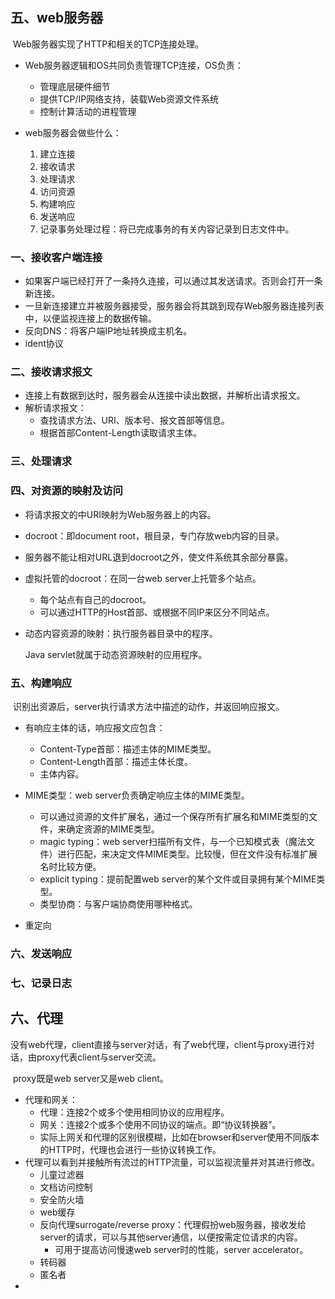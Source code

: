## 五、web服务器

​	Web服务器实现了HTTP和相关的TCP连接处理。

* Web服务器逻辑和OS共同负责管理TCP连接，OS负责：
  * 管理底层硬件细节
  * 提供TCP/IP网络支持，装载Web资源文件系统
  * 控制计算活动的进程管理

* web服务器会做些什么：

  1. 建立连接
  2. 接收请求
  3. 处理请求
  4. 访问资源
  5. 构建响应
  6. 发送响应
  7. 记录事务处理过程：将已完成事务的有关内容记录到日志文件中。


### 一、接收客户端连接

* 如果客户端已经打开了一条持久连接，可以通过其发送请求。否则会打开一条新连接。
* 一旦新连接建立并被服务器接受，服务器会将其跳到现存Web服务器连接列表中，以便监视连接上的数据传输。
* 反向DNS：将客户端IP地址转换成主机名。
* ident协议

### 二、接收请求报文

* 连接上有数据到达时，服务器会从连接中读出数据，并解析出请求报文。
* 解析请求报文：
  * 查找请求方法、URI、版本号、报文首部等信息。
  * 根据首部Content-Length读取请求主体。

### 三、处理请求

### 四、对资源的映射及访问

* 将请求报文的中URI映射为Web服务器上的内容。

* docroot：即document root，根目录，专门存放web内容的目录。

* 服务器不能让相对URL退到docroot之外，使文件系统其余部分暴露。

* 虚拟托管的docroot：在同一台web server上托管多个站点。

  * 每个站点有自己的docroot。
  * 可以通过HTTP的Host首部、或根据不同IP来区分不同站点。

* 动态内容资源的映射：执行服务器目录中的程序。

  Java servlet就属于动态资源映射的应用程序。

### 五、构建响应

​	识别出资源后，server执行请求方法中描述的动作，并返回响应报文。

* 有响应主体的话，响应报文应包含：

  * Content-Type首部：描述主体的MIME类型。
  * Content-Length首部：描述主体长度。
  * 主体内容。


* MIME类型：web server负责确定响应主体的MIME类型。
  * 可以通过资源的文件扩展名，通过一个保存所有扩展名和MIME类型的文件，来确定资源的MIME类型。
  * magic typing：web server扫描所有文件，与一个已知模式表（魔法文件）进行匹配，来决定文件MIME类型。比较慢，但在文件没有标准扩展名时比较方便。
  * explicit typing：提前配置web server的某个文件或目录拥有某个MIME类型。
  * 类型协商：与客户端协商使用哪种格式。
* 重定向

### 六、发送响应

### 七、记录日志



## 六、代理

​	没有web代理，client直接与server对话，有了web代理，client与proxy进行对话，由proxy代表client与server交流。

​	proxy既是web server又是web client。

* 代理和网关：
  * 代理：连接2个或多个使用相同协议的应用程序。
  * 网关：连接2个或多个使用不同协议的端点。即“协议转换器”。
  * 实际上网关和代理的区别很模糊，比如在browser和server使用不同版本的HTTP时，代理也会进行一些协议转换工作。
* 代理可以看到并接触所有流过的HTTP流量，可以监视流量并对其进行修改。
  * 儿童过滤器
  * 文档访问控制
  * 安全防火墙
  * web缓存
  * 反向代理surrogate/reverse proxy：代理假扮web服务器，接收发给server的请求，可以与其他server通信，以便按需定位请求的内容。
    * 可用于提高访问慢速web server时的性能，server accelerator。
  * 转码器
  * 匿名者
* 

